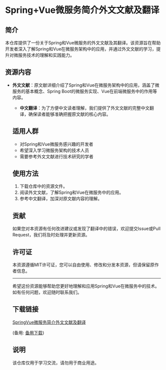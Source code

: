 # Spring+Vue微服务简介外文文献及翻译

## 简介

本仓库提供了一份关于Spring和Vue微服务的外文文献及其翻译。该资源旨在帮助开发者深入了解Spring和Vue在微服务架构中的应用，并通过外文文献的学习，提升对微服务技术的理解和实践能力。

## 资源内容

- **外文文献**：原文献详细介绍了Spring和Vue在微服务架构中的应用，涵盖了微服务的基本概念、Spring Boot的微服务实现、Vue在前端微服务中的作用等内容。

  - **中文翻译**：为了方便中文读者理解，我们提供了外文文献的完整中文翻译，确保读者能够准确把握原文献的核心内容。

  ## 适用人群

  - 对Spring和Vue微服务感兴趣的开发者
  - 希望深入学习微服务架构的技术人员
  - 需要参考外文文献进行技术研究的学者

  ## 使用方法

  1. 下载仓库中的资源文件。
  2. 阅读外文文献，了解Spring和Vue在微服务中的应用。
  3. 参考中文翻译，加深对原文献内容的理解。

  ## 贡献

  如果您对本资源有任何改进建议或发现了翻译中的错误，欢迎提交Issue或Pull Request，我们将及时处理并更新资源。

  ## 许可证

  本资源遵循MIT许可证，您可以自由使用、修改和分发本资源，但请保留原作者信息。

  ---

  希望这份资源能够帮助您更好地理解和应用Spring和Vue在微服务中的技术。如有任何问题，欢迎随时联系我们。

  ## 下载链接
  [SpringVue微服务简介外文文献及翻译](https://pan.quark.cn/s/05d30042e65a) 

  (备用: [备用下载](https://pan.baidu.com/s/1x8KLrofm3XnFYbb4FJVcZg?pwd=1234))

  ## 说明

  该仓库仅用于学习交流，请勿用于商业用途。
